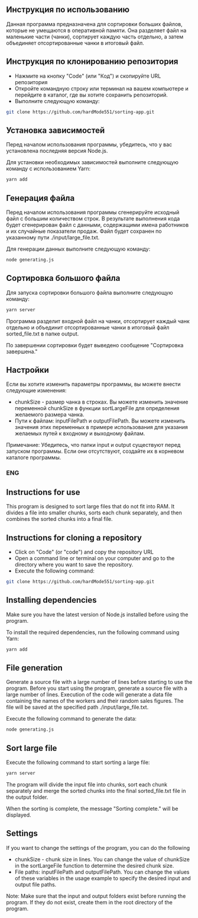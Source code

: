## Инструкция по использованию

Данная программа предназначена для сортировки больших файлов, которые не умещаются в оперативной памяти. Она разделяет файл на маленькие части (чанки), сортирует каждую часть отдельно, а затем объединяет отсортированные чанки в итоговый файл.

## Инструкция по клонированию репозитория

- Нажмите на кнопку "Code" (или "Код") и скопируйте URL репозитория
- Откройте командную строку или терминал на вашем компьютере и перейдите в каталог, где вы хотите сохранить репозиторий.
- Выполните следующую команду:

```sh
git clone https://github.com/hardMode551/sorting-app.git
```

## Установка зависимостей

Перед началом использования программы, убедитесь, что у вас установлена последняя версия Node.js.

Для установки необходимых зависимостей выполните следующую команду с использованием Yarn:

```sh
yarn add
```

## Генерация файла

Перед началом использования программы сгенерируйте исходный файл с большим количеством строк. В результате выполнения кода будет сгенерирован файл с данными, содержащими имена работников и их случайные показатели продаж. Файл будет сохранен по указанному пути ./input/large_file.txt.

Для генерации данных выполните следующую команду:

```sh
node generating.js
```

## Сортировка большого файла

Для запуска сортировки большого файла выполните следующую команду:

```sh
yarn server
```

Программа разделит входной файл на чанки, отсортирует каждый чанк отдельно и объединит отсортированные чанки в итоговый файл sorted_file.txt в папке output.

По завершении сортировки будет выведено сообщение "Сортировка завершена."

## Настройки

Если вы хотите изменить параметры программы, вы можете внести следующие изменения:

- chunkSize - размер чанка в строках. Вы можете изменить значение переменной chunkSize в функции sortLargeFile для определения желаемого размера чанка.
- Пути к файлам: inputFilePath и outputFilePath. Вы можете изменить значения этих переменных в примере использования для указания желаемых путей к входному и выходному файлам.

Примечание: Убедитесь, что папки input и output существуют перед запуском программы. Если они отсутствуют, создайте их в корневом каталоге программы.

<h3>ENG</h3>

## Instructions for use

This program is designed to sort large files that do not fit into RAM. It divides a file into smaller chunks, sorts each chunk separately, and then combines the sorted chunks into a final file.

## Instructions for cloning a repository

- Click on "Code" (or "code") and copy the repository URL
- Open a command line or terminal on your computer and go to the directory where you want to save the repository.
- Execute the following command:

```sh
git clone https://github.com/hardMode551/sorting-app.git
```

## Installing dependencies

Make sure you have the latest version of Node.js installed before using the program.

To install the required dependencies, run the following command using Yarn:

```sh
yarn add
```

## File generation

Generate a source file with a large number of lines before starting to use the program. Before you start using the program, generate a source file with a large number of lines. Execution of the code will generate a data file containing the names of the workers and their random sales figures. The file will be saved at the specified path ./input/large_file.txt.

Execute the following command to generate the data:

```sh
node generating.js
```

## Sort large file

Execute the following command to start sorting a large file:

```sh
yarn server
```

The program will divide the input file into chunks, sort each chunk separately and merge the sorted chunks into the final sorted_file.txt file in the output folder.

When the sorting is complete, the message "Sorting complete." will be displayed.

## Settings

If you want to change the settings of the program, you can do the following

- chunkSize - chunk size in lines. You can change the value of chunkSize in the sortLargeFile function to determine the desired chunk size.
- File paths: inputFilePath and outputFilePath. You can change the values of these variables in the usage example to specify the desired input and output file paths.

Note: Make sure that the input and output folders exist before running the program. If they do not exist, create them in the root directory of the program.
#
